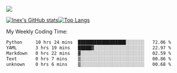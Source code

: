 ![](https://komarev.com/ghpvc/?username=lnexenl&style=flat-square&color=orange)

[![lnex's GitHub stats](https://github-readme-stats.vercel.app/api?username=lnexenl&count_private=true&show_icons=true)](https://github.com/anuraghazra/github-readme-stats)[![Top Langs](https://github-readme-stats.vercel.app/api/top-langs/?username=lnexenl&layout=compact&langs_count=8&exclude_repo=32-bit-MIPS-CPU)](https://github.com/anuraghazra/github-readme-stats)

My Weekly Coding Time:
<!--START_SECTION:waka-->

```txt
Python     10 hrs 24 mins  ██████████████████░░░░░░░   72.06 %
YAML       3 hrs 19 mins   █████▓░░░░░░░░░░░░░░░░░░░   22.97 %
Markdown   0 hrs 22 mins   ▓░░░░░░░░░░░░░░░░░░░░░░░░   02.59 %
Text       0 hrs 7 mins    ▒░░░░░░░░░░░░░░░░░░░░░░░░   00.86 %
unknown    0 hrs 6 mins    ▒░░░░░░░░░░░░░░░░░░░░░░░░   00.68 %
```

<!--END_SECTION:waka-->



